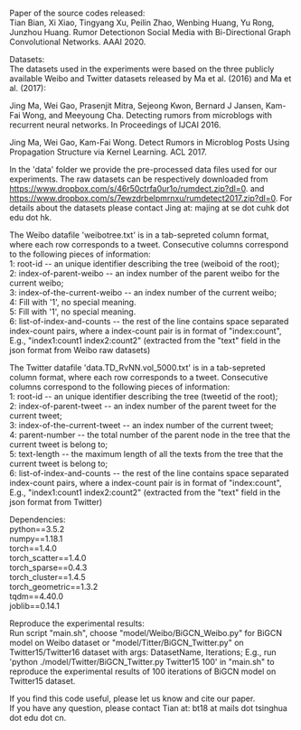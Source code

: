 Paper of the source codes released:  
Tian Bian, Xi Xiao, Tingyang Xu, Peilin Zhao, Wenbing Huang, Yu Rong, Junzhou Huang. Rumor Detectionon Social Media with Bi-Directional Graph Convolutional Networks. AAAI 2020.

Datasets:  
The datasets used in the experiments were based on the three publicly available Weibo and Twitter datasets released by Ma et al. (2016) and Ma et al. (2017):

Jing Ma, Wei Gao, Prasenjit Mitra, Sejeong Kwon, Bernard J Jansen, Kam-Fai Wong, and Meeyoung Cha. Detecting rumors from microblogs with recurrent neural networks. In Proceedings of IJCAI 2016.

Jing Ma, Wei Gao, Kam-Fai Wong. Detect Rumors in Microblog Posts Using Propagation Structure via Kernel Learning. ACL 2017.

In the 'data' folder we provide the pre-processed data files used for our experiments. The raw datasets can be respectively downloaded from https://www.dropbox.com/s/46r50ctrfa0ur1o/rumdect.zip?dl=0. and https://www.dropbox.com/s/7ewzdrbelpmrnxu/rumdetect2017.zip?dl=0. For details about the datasets please contact Jing at: majing at se dot cuhk dot edu dot hk.

The Weibo datafile 'weibotree.txt' is in a tab-sepreted column format, where each row corresponds to a tweet. Consecutive columns correspond to the following pieces of information:  
1: root-id -- an unique identifier describing the tree (weiboid of the root);  
2: index-of-parent-weibo -- an index number of the parent weibo for the current weibo;  
3: index-of-the-current-weibo -- an index number of the current weibo;  
4: Fill with '1', no special meaning.  
5: Fill with '1', no special meaning.  
6: list-of-index-and-counts -- the rest of the line contains space separated index-count pairs, where a index-count pair is in format of "index:count", E.g., "index1:count1 index2:count2" (extracted from the "text" field in the json format from Weibo raw datasets)  

The Twitter datafile 'data.TD_RvNN.vol_5000.txt' is in a tab-sepreted column format, where each row corresponds to a tweet. Consecutive columns correspond to the following pieces of information:  
1: root-id -- an unique identifier describing the tree (tweetid of the root);  
2: index-of-parent-tweet -- an index number of the parent tweet for the current tweet;  
3: index-of-the-current-tweet -- an index number of the current tweet;  
4: parent-number -- the total number of the parent node in the tree that the current tweet is belong to;  
5: text-length -- the maximum length of all the texts from the tree that the current tweet is belong to;  
6: list-of-index-and-counts -- the rest of the line contains space separated index-count pairs, where a index-count pair is in format of "index:count", E.g., "index1:count1 index2:count2" (extracted from the "text" field in the json format from Twitter)  

Dependencies:  
python==3.5.2  
numpy==1.18.1  
torch==1.4.0  
torch_scatter==1.4.0  
torch_sparse==0.4.3  
torch_cluster==1.4.5  
torch_geometric==1.3.2  
tqdm==4.40.0  
joblib==0.14.1  

Reproduce the experimental results:  
Run script "main.sh", choose "model/Weibo/BiGCN_Weibo.py" for BiGCN model on Weibo dataset or "model/Titter/BiGCN_Twitter.py" on Twitter15/Twitter16 dataset with
args: DatasetName, Iterations; E.g., run 'python ./model/Twitter/BiGCN_Twitter.py Twitter15 100' in "main.sh" to reproduce the experimental results of 100 iterations of BiGCN model on Twitter15 dataset.  
 
If you find this code useful, please let us know and cite our paper.  
If you have any question, please contact Tian at: bt18 at mails dot tsinghua dot edu dot cn.